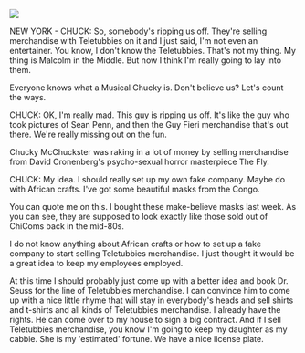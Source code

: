 <img src='https://images.generated.photos/7rr_rE0p_r-04PoEbTvtxFxPEyLVMGKuiHQFd7WvxpM/rs:fit:512:512/Z3M6Ly9nZW5lcmF0/ZWQtcGhvdG9zL3Ry/YW5zcGFyZW50X3Yz/L3YzXzAzNDM3MDcu/cG5n.png'><p>NEW YORK - CHUCK: So, somebody's ripping us off. They're selling merchandise with Teletubbies on it and I just said, I'm not even an entertainer. You know, I don't know the Teletubbies. That's not my thing. My thing is Malcolm in the Middle. But now I think I'm really going to lay into them.<p>Everyone knows what a Musical Chucky is. Don't believe us? Let's count the ways.<p>CHUCK: OK, I'm really mad. This guy is ripping us off. It's like the guy who took pictures of Sean Penn, and then the Guy Fieri merchandise that's out there. We're really missing out on the fun.<p>Chucky McChuckster was raking in a lot of money by selling merchandise from David Cronenberg's psycho-sexual horror masterpiece The Fly.<p>CHUCK: My idea. I should really set up my own fake company. Maybe do with African crafts. I've got some beautiful masks from the Congo.<p>You can quote me on this. I bought these make-believe masks last week. As you can see, they are supposed to look exactly like those sold out of ChiComs back in the mid-80s.<p>I do not know anything about African crafts or how to set up a fake company to start selling Teletubbies merchandise. I just thought it would be a great idea to keep my employees employed.<p>At this time I should probably just come up with a better idea and book Dr. Seuss for the line of Teletubbies merchandise. I can convince him to come up with a nice little rhyme that will stay in everybody's heads and sell shirts and t-shirts and all kinds of Teletubbies merchandise. I already have the rights. He can come over to my house to sign a big contract. And if I sell Teletubbies merchandise, you know I'm going to keep my daughter as my cabbie. She is my 'estimated' fortune. We have a nice license plate.<p><b></b>
